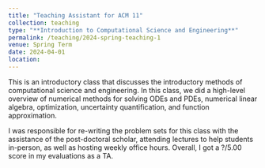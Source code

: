 ```yaml
---
title: "Teaching Assistant for ACM 11"
collection: teaching
type: "**Introduction to Computational Science and Engineering**"
permalink: /teaching/2024-spring-teaching-1
venue: Spring Term
date: 2024-04-01
location: 
---
```


This is an introductory class that discusses the introductory methods of computational science and engineering. In this class, we did a high-level overview of numerical methods for solving ODEs and PDEs, numerical linear algebra, optimization, uncertainty quantification, and function approximation. 

I was responsible for re-writing the problem sets for this class with the assistance of the post-doctoral scholar, attending lectures to help students in-person, as well as hosting weekly office hours. Overall, I got a ?/5.00 score in my evaluations as a TA. 
